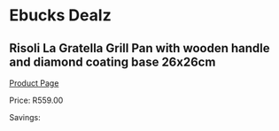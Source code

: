 
# Ebucks Dealz
## Risoli La Gratella Grill Pan with wooden handle and diamond coating base 26x26cm
[Product Page](https://www.ebucks.com/web/shop/productSelected.do?prodId=1162562291&catId=704983235)

Price: R559.00

Savings: 


	